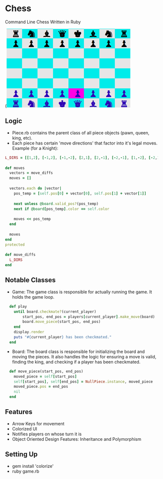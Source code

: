 # Chess
Command Line Chess Written in Ruby

(![alt text](https://github.com/avvazana/Chess/raw/master/chess_board.png)

## Logic
* Piece.rb contains the parent class of all piece objects (pawn, queen, king, etc).
* Each piece has certain 'move directions' that factor into it's legal moves.
Example (for a Knight):
```ruby
L_DIRS = [[1,2], [-1,2], [-1,-2], [2,1], [2,-1], [-2,-1], [1,-2], [-2,1]]

def moves
  vectors = move_diffs
  moves = []

  vectors.each do |vector|
    pos_temp = [self.pos[0] + vector[0], self.pos[1] + vector[1]]

    next unless @board.valid_pos?(pos_temp)
    next if @board[pos_temp].color == self.color

    moves << pos_temp
  end

  moves
end
protected

def move_diffs
  L_DIRS
end
```


## Notable Classes

* Game: The game class is responsible for actually running the game. It holds the game loop.
```ruby
  def play
    until board.checkmate?(current_player)
        start_pos, end_pos = players[current_player].make_move(board)
        board.move_piece(start_pos, end_pos)
    end
    display.render
    puts "#{current_player} has been checkmated."
  end
```

* Board: The board class is responsible for initializing the board and moving the pieces. It also handles the logic for ensuring a move is valid, finding the king, and checking if a player has been checkmated.
```ruby
  def move_piece(start_pos, end_pos)
    moved_piece = self[start_pos]
    self[start_pos], self[end_pos] = NullPiece.instance, moved_piece
    moved_piece.pos = end_pos
    nil
  end
```

## Features
* Arrow Keys for movement
* Colorized UI
* Notifies players on whose turn it is
* Object Oriented Design Features: Inheritance and Polymorphism


## Setting Up
* gem install 'colorize'
* ruby game.rb
